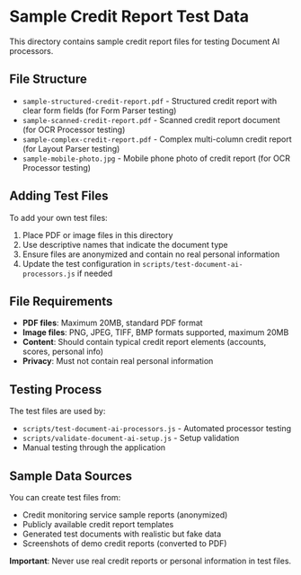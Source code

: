 # Sample Credit Report Test Data

This directory contains sample credit report files for testing Document AI processors.

## File Structure

- `sample-structured-credit-report.pdf` - Structured credit report with clear form fields (for Form Parser testing)
- `sample-scanned-credit-report.pdf` - Scanned credit report document (for OCR Processor testing)  
- `sample-complex-credit-report.pdf` - Complex multi-column credit report (for Layout Parser testing)
- `sample-mobile-photo.jpg` - Mobile phone photo of credit report (for OCR Processor testing)

## Adding Test Files

To add your own test files:

1. Place PDF or image files in this directory
2. Use descriptive names that indicate the document type
3. Ensure files are anonymized and contain no real personal information
4. Update the test configuration in `scripts/test-document-ai-processors.js` if needed

## File Requirements

- **PDF files**: Maximum 20MB, standard PDF format
- **Image files**: PNG, JPEG, TIFF, BMP formats supported, maximum 20MB
- **Content**: Should contain typical credit report elements (accounts, scores, personal info)
- **Privacy**: Must not contain real personal information

## Testing Process

The test files are used by:
- `scripts/test-document-ai-processors.js` - Automated processor testing
- `scripts/validate-document-ai-setup.js` - Setup validation
- Manual testing through the application

## Sample Data Sources

You can create test files from:
- Credit monitoring service sample reports (anonymized)
- Publicly available credit report templates
- Generated test documents with realistic but fake data
- Screenshots of demo credit reports (converted to PDF)

**Important**: Never use real credit reports or personal information in test files.